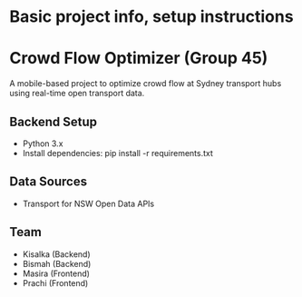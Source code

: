 # Basic project info, setup instructions
# Crowd Flow Optimizer (Group 45)

A mobile-based project to optimize crowd flow at Sydney transport hubs using real-time open transport data.

## Backend Setup
- Python 3.x
- Install dependencies:
    pip install -r requirements.txt

## Data Sources
- Transport for NSW Open Data APIs

## Team
- Kisalka (Backend)
- Bismah (Backend)
- Masira (Frontend)
- Prachi (Frontend)